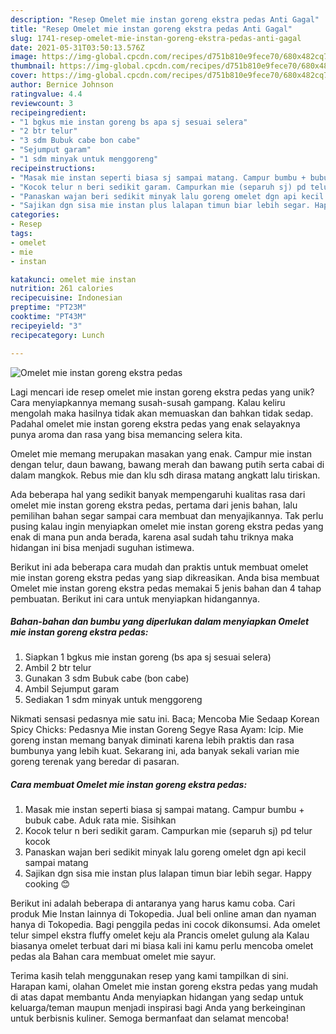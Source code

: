 ```yaml
---
description: "Resep Omelet mie instan goreng ekstra pedas Anti Gagal"
title: "Resep Omelet mie instan goreng ekstra pedas Anti Gagal"
slug: 1741-resep-omelet-mie-instan-goreng-ekstra-pedas-anti-gagal
date: 2021-05-31T03:50:13.576Z
image: https://img-global.cpcdn.com/recipes/d751b810e9fece70/680x482cq70/omelet-mie-instan-goreng-ekstra-pedas-foto-resep-utama.jpg
thumbnail: https://img-global.cpcdn.com/recipes/d751b810e9fece70/680x482cq70/omelet-mie-instan-goreng-ekstra-pedas-foto-resep-utama.jpg
cover: https://img-global.cpcdn.com/recipes/d751b810e9fece70/680x482cq70/omelet-mie-instan-goreng-ekstra-pedas-foto-resep-utama.jpg
author: Bernice Johnson
ratingvalue: 4.4
reviewcount: 3
recipeingredient:
- "1 bgkus mie instan goreng bs apa sj sesuai selera"
- "2 btr telur"
- "3 sdm Bubuk cabe bon cabe"
- "Sejumput garam"
- "1 sdm minyak untuk menggoreng"
recipeinstructions:
- "Masak mie instan seperti biasa sj sampai matang. Campur bumbu + bubuk cabe. Aduk rata mie. Sisihkan"
- "Kocok telur n beri sedikit garam. Campurkan mie (separuh sj) pd telur kocok"
- "Panaskan wajan beri sedikit minyak lalu goreng omelet dgn api kecil sampai matang"
- "Sajikan dgn sisa mie instan plus lalapan timun biar lebih segar. Happy cooking 😊"
categories:
- Resep
tags:
- omelet
- mie
- instan

katakunci: omelet mie instan 
nutrition: 261 calories
recipecuisine: Indonesian
preptime: "PT23M"
cooktime: "PT43M"
recipeyield: "3"
recipecategory: Lunch

---
```



![Omelet mie instan goreng ekstra pedas](https://img-global.cpcdn.com/recipes/d751b810e9fece70/680x482cq70/omelet-mie-instan-goreng-ekstra-pedas-foto-resep-utama.jpg)

Lagi mencari ide resep omelet mie instan goreng ekstra pedas yang unik? Cara menyiapkannya memang susah-susah gampang. Kalau keliru mengolah maka hasilnya tidak akan memuaskan dan bahkan tidak sedap. Padahal omelet mie instan goreng ekstra pedas yang enak selayaknya punya aroma dan rasa yang bisa memancing selera kita.

Omelet mie memang merupakan masakan yang enak. Campur mie instan dengan telur, daun bawang, bawang merah dan bawang putih serta cabai di dalam mangkok. Rebus mie dan klu sdh dirasa matang angkatt lalu tiriskan.

Ada beberapa hal yang sedikit banyak mempengaruhi kualitas rasa dari omelet mie instan goreng ekstra pedas, pertama dari jenis bahan, lalu pemilihan bahan segar sampai cara membuat dan menyajikannya. Tak perlu pusing kalau ingin menyiapkan omelet mie instan goreng ekstra pedas yang enak di mana pun anda berada, karena asal sudah tahu triknya maka hidangan ini bisa menjadi suguhan istimewa.


Berikut ini ada beberapa cara mudah dan praktis untuk membuat omelet mie instan goreng ekstra pedas yang siap dikreasikan. Anda bisa membuat Omelet mie instan goreng ekstra pedas memakai 5 jenis bahan dan 4 tahap pembuatan. Berikut ini cara untuk menyiapkan hidangannya.

<!--inarticleads1-->

##### Bahan-bahan dan bumbu yang diperlukan dalam menyiapkan Omelet mie instan goreng ekstra pedas:

1. Siapkan 1 bgkus mie instan goreng (bs apa sj sesuai selera)
1. Ambil 2 btr telur
1. Gunakan 3 sdm Bubuk cabe (bon cabe)
1. Ambil Sejumput garam
1. Sediakan 1 sdm minyak untuk menggoreng


Nikmati sensasi pedasnya mie satu ini. Baca; Mencoba Mie Sedaap Korean Spicy Chicks: Pedasnya Mie instan Goreng Segye Rasa Ayam: Icip. Mie goreng instan memang banyak diminati karena lebih praktis dan rasa bumbunya yang lebih kuat. Sekarang ini, ada banyak sekali varian mie goreng terenak yang beredar di pasaran. 

<!--inarticleads2-->

##### Cara membuat Omelet mie instan goreng ekstra pedas:

1. Masak mie instan seperti biasa sj sampai matang. Campur bumbu + bubuk cabe. Aduk rata mie. Sisihkan
1. Kocok telur n beri sedikit garam. Campurkan mie (separuh sj) pd telur kocok
1. Panaskan wajan beri sedikit minyak lalu goreng omelet dgn api kecil sampai matang
1. Sajikan dgn sisa mie instan plus lalapan timun biar lebih segar. Happy cooking 😊


Berikut ini adalah beberapa di antaranya yang harus kamu coba. Cari produk Mie Instan lainnya di Tokopedia. Jual beli online aman dan nyaman hanya di Tokopedia. Bagi penggila pedas ini cocok dikonsumsi. Ada omelet telur simpel ekstra fluffy omelet keju ala Prancis omelet gulung ala Kalau biasanya omelet terbuat dari mi biasa kali ini kamu perlu mencoba omelet pedas ala Bahan cara membuat omelet mie sayur. 

Terima kasih telah menggunakan resep yang kami tampilkan di sini. Harapan kami, olahan Omelet mie instan goreng ekstra pedas yang mudah di atas dapat membantu Anda menyiapkan hidangan yang sedap untuk keluarga/teman maupun menjadi inspirasi bagi Anda yang berkeinginan untuk berbisnis kuliner. Semoga bermanfaat dan selamat mencoba!
